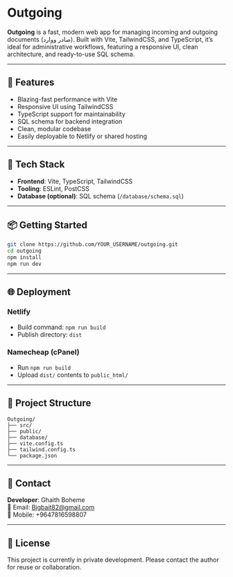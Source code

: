 # Outgoing

**Outgoing** is a fast, modern web app for managing incoming and outgoing documents (صادر ووارد). Built with Vite, TailwindCSS, and TypeScript, it’s ideal for administrative workflows, featuring a responsive UI, clean architecture, and ready-to-use SQL schema.

---

## 🚀 Features

- Blazing-fast performance with Vite
- Responsive UI using TailwindCSS
- TypeScript support for maintainability
- SQL schema for backend integration
- Clean, modular codebase
- Easily deployable to Netlify or shared hosting

---

## 🧰 Tech Stack

- **Frontend**: Vite, TypeScript, TailwindCSS
- **Tooling**: ESLint, PostCSS
- **Database (optional)**: SQL schema (`/database/schema.sql`)

---

## 📦 Getting Started

```bash
git clone https://github.com/YOUR_USERNAME/outgoing.git
cd outgoing
npm install
npm run dev
```

---

## 🌐 Deployment

### Netlify
- Build command: `npm run build`
- Publish directory: `dist`

### Namecheap (cPanel)
- Run `npm run build`
- Upload `dist/` contents to `public_html/`

---

## 📁 Project Structure

```
Outgoing/
├── src/
├── public/
├── database/
├── vite.config.ts
├── tailwind.config.ts
└── package.json
```

---

## 📇 Contact

**Developer**: Ghaith Boheme  
📧 Email: Bigbait82@gmail.com  
📱 Mobile: +9647816598807

---

## 📄 License

This project is currently in private development. Please contact the author for reuse or collaboration.
